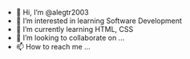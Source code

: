 - 👋 Hi, I’m @alegtr2003
- 👀 I’m interested in learning Software Development
- 🌱 I’m currently learning HTML, CSS
- 💞️ I’m looking to collaborate on ...
- 📫 How to reach me ...

<!---
alegtr2003/alegtr2003 is a ✨ special ✨ repository because its `README.md` (this file) appears on your GitHub profile.
You can click the Preview link to take a look at your changes.
--->
